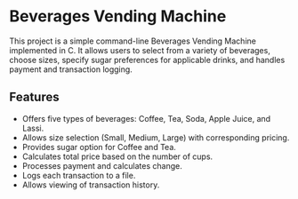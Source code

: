 # Beverages Vending Machine

This project is a simple command-line Beverages Vending Machine implemented in C. It allows users to select from a variety of beverages, choose sizes, specify sugar preferences for applicable drinks, and handles payment and transaction logging.

## Features

- Offers five types of beverages: Coffee, Tea, Soda, Apple Juice, and Lassi.
- Allows size selection (Small, Medium, Large) with corresponding pricing.
- Provides sugar option for Coffee and Tea.
- Calculates total price based on the number of cups.
- Processes payment and calculates change.
- Logs each transaction to a file.
- Allows viewing of transaction history.